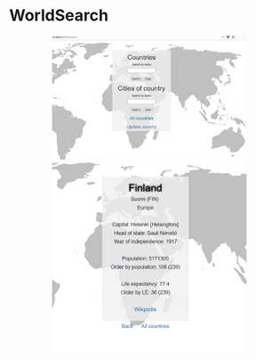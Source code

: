 # WorldSearch

<p align="center">
  <img src="https://github.com/pekkavee/WorldSearch/blob/master/src/main/resources/static/images/world1.jpg") width="350"/>
  <img src="https://github.com/pekkavee/WorldSearch/blob/master/src/main/resources/static/images/world2.jpg") width="350"/>
</p>
